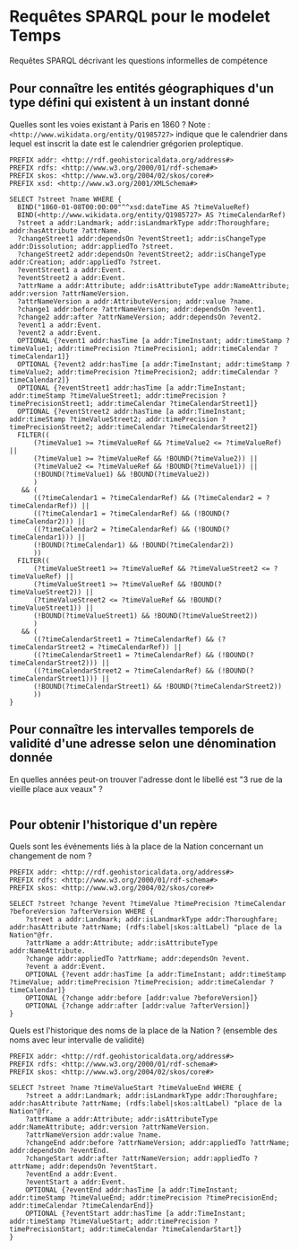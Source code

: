 # Requêtes SPARQL pour le modelet Temps

Requêtes SPARQL décrivant les questions informelles de compétence

## Pour connaître les entités géographiques d'un type défini qui existent à un instant donné

Quelles sont les voies existant à Paris en 1860 ? Note : `<http://www.wikidata.org/entity/Q1985727>` indique que le calendrier dans lequel est inscrit la date est le calendrier grégorien proleptique.

```sparql
PREFIX addr: <http://rdf.geohistoricaldata.org/address#>
PREFIX rdfs: <http://www.w3.org/2000/01/rdf-schema#>
PREFIX skos: <http://www.w3.org/2004/02/skos/core#>
PREFIX xsd: <http://www.w3.org/2001/XMLSchema#>

SELECT ?street ?name WHERE {
  BIND("1860-01-08T00:00:00"^^xsd:dateTime AS ?timeValueRef)
  BIND(<http://www.wikidata.org/entity/Q1985727> AS ?timeCalendarRef)
  ?street a addr:Landmark; addr:isLandmarkType addr:Thoroughfare; addr:hasAttribute ?attrName.
  ?changeStreet1 addr:dependsOn ?eventStreet1; addr:isChangeType addr:Dissolution; addr:appliedTo ?street.
  ?changeStreet2 addr:dependsOn ?eventStreet2; addr:isChangeType addr:Creation; addr:appliedTo ?street.
  ?eventStreet1 a addr:Event.
  ?eventStreet2 a addr:Event.
  ?attrName a addr:Attribute; addr:isAttributeType addr:NameAttribute; addr:version ?attrNameVersion.
  ?attrNameVersion a addr:AttributeVersion; addr:value ?name.
  ?change1 addr:before ?attrNameVersion; addr:dependsOn ?event1.
  ?change2 addr:after ?attrNameVersion; addr:dependsOn ?event2.
  ?event1 a addr:Event.
  ?event2 a addr:Event.
  OPTIONAL {?event1 addr:hasTime [a addr:TimeInstant; addr:timeStamp ?timeValue1; addr:timePrecision ?timePrecision1; addr:timeCalendar ?timeCalendar1]}
  OPTIONAL {?event2 addr:hasTime [a addr:TimeInstant; addr:timeStamp ?timeValue2; addr:timePrecision ?timePrecision2; addr:timeCalendar ?timeCalendar2]}
  OPTIONAL {?eventStreet1 addr:hasTime [a addr:TimeInstant; addr:timeStamp ?timeValueStreet1; addr:timePrecision ?timePrecisionStreet1; addr:timeCalendar ?timeCalendarStreet1]}
  OPTIONAL {?eventStreet2 addr:hasTime [a addr:TimeInstant; addr:timeStamp ?timeValueStreet2; addr:timePrecision ?timePrecisionStreet2; addr:timeCalendar ?timeCalendarStreet2]}
  FILTER((
      (?timeValue1 >= ?timeValueRef && ?timeValue2 <= ?timeValueRef) ||
      (?timeValue1 >= ?timeValueRef && !BOUND(?timeValue2)) ||
      (?timeValue2 <= ?timeValueRef && !BOUND(?timeValue1)) ||
      (!BOUND(?timeValue1) && !BOUND(?timeValue2))
      )
   && (
      ((?timeCalendar1 = ?timeCalendarRef) && (?timeCalendar2 = ?timeCalendarRef)) ||
      ((?timeCalendar1 = ?timeCalendarRef) && (!BOUND(?timeCalendar2))) ||
      ((?timeCalendar2 = ?timeCalendarRef) && (!BOUND(?timeCalendar1))) ||
      (!BOUND(?timeCalendar1) && !BOUND(?timeCalendar2))
      ))
  FILTER((
      (?timeValueStreet1 >= ?timeValueRef && ?timeValueStreet2 <= ?timeValueRef) ||
      (?timeValueStreet1 >= ?timeValueRef && !BOUND(?timeValueStreet2)) ||
      (?timeValueStreet2 <= ?timeValueRef && !BOUND(?timeValueStreet1)) ||
      (!BOUND(?timeValueStreet1) && !BOUND(?timeValueStreet2))
      )
   && (
      ((?timeCalendarStreet1 = ?timeCalendarRef) && (?timeCalendarStreet2 = ?timeCalendarRef)) ||
      ((?timeCalendarStreet1 = ?timeCalendarRef) && (!BOUND(?timeCalendarStreet2))) ||
      ((?timeCalendarStreet2 = ?timeCalendarRef) && (!BOUND(?timeCalendarStreet1))) ||
      (!BOUND(?timeCalendarStreet1) && !BOUND(?timeCalendarStreet2))
      ))
}
```

## Pour connaître les intervalles temporels de validité d'une adresse selon une dénomination donnée

En quelles années peut-on trouver l'adresse dont le libellé est "3 rue de la vieille place aux veaux" ?

```sparql
```

## Pour obtenir l'historique d'un repère

Quels sont les événements liés à la place de la Nation concernant un changement de nom ?

```sparql
PREFIX addr: <http://rdf.geohistoricaldata.org/address#>
PREFIX rdfs: <http://www.w3.org/2000/01/rdf-schema#>
PREFIX skos: <http://www.w3.org/2004/02/skos/core#>

SELECT ?street ?change ?event ?timeValue ?timePrecision ?timeCalendar ?beforeVersion ?afterVersion WHERE { 
    ?street a addr:Landmark; addr:isLandmarkType addr:Thoroughfare; addr:hasAttribute ?attrName; (rdfs:label|skos:altLabel) "place de la Nation"@fr.
    ?attrName a addr:Attribute; addr:isAttributeType addr:NameAttribute.
    ?change addr:appliedTo ?attrName; addr:dependsOn ?event.
    ?event a addr:Event.
    OPTIONAL {?event addr:hasTime [a addr:TimeInstant; addr:timeStamp ?timeValue; addr:timePrecision ?timePrecision; addr:timeCalendar ?timeCalendar]}
    OPTIONAL {?change addr:before [addr:value ?beforeVersion]}
    OPTIONAL {?change addr:after [addr:value ?afterVersion]}
}
```

Quels est l'historique des noms de la place de la Nation ? (ensemble des noms avec leur intervalle de validité)

```sparql
PREFIX addr: <http://rdf.geohistoricaldata.org/address#>
PREFIX rdfs: <http://www.w3.org/2000/01/rdf-schema#>
PREFIX skos: <http://www.w3.org/2004/02/skos/core#>

SELECT ?street ?name ?timeValueStart ?timeValueEnd WHERE { 
    ?street a addr:Landmark; addr:isLandmarkType addr:Thoroughfare; addr:hasAttribute ?attrName; (rdfs:label|skos:altLabel) "place de la Nation"@fr.
    ?attrName a addr:Attribute; addr:isAttributeType addr:NameAttribute; addr:version ?attrNameVersion.
    ?attrNameVersion addr:value ?name.
    ?changeEnd addr:before ?attrNameVersion; addr:appliedTo ?attrName; addr:dependsOn ?eventEnd.
    ?changeStart addr:after ?attrNameVersion; addr:appliedTo ?attrName; addr:dependsOn ?eventStart.
    ?eventEnd a addr:Event.
    ?eventStart a addr:Event.
    OPTIONAL {?eventEnd addr:hasTime [a addr:TimeInstant; addr:timeStamp ?timeValueEnd; addr:timePrecision ?timePrecisionEnd; addr:timeCalendar ?timeCalendarEnd]}
    OPTIONAL {?eventStart addr:hasTime [a addr:TimeInstant; addr:timeStamp ?timeValueStart; addr:timePrecision ?timePrecisionStart; addr:timeCalendar ?timeCalendarStart]}
}
```
